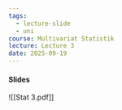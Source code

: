 ```yaml
---
tags:
  - lecture-slide
  - uni
course: Multivariat Statistik
lecture: Lecture 3
date: 2025-09-19
---
```

#### Slides
![[Stat 3.pdf]]